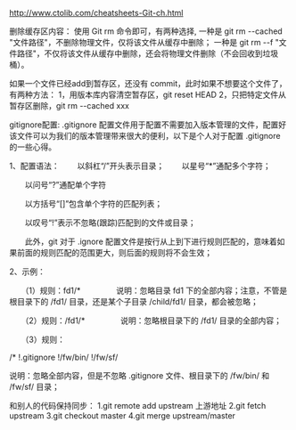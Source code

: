 http://www.ctolib.com/cheatsheets-Git-ch.html

删除缓存区内容：
使用 Git rm 命令即可，有两种选择,
一种是 git rm --cached "文件路径"，不删除物理文件，仅将该文件从缓存中删除；
一种是 git rm --f "文件路径"，不仅将该文件从缓存中删除，还会将物理文件删除（不会回收到垃圾桶）。

如果一个文件已经add到暂存区，还没有 commit，此时如果不想要这个文件了，有两种方法：
1，用版本库内容清空暂存区，git reset HEAD
2，只把特定文件从暂存区删除，git rm --cached xxx



gitignore配置:
.gitignore 配置文件用于配置不需要加入版本管理的文件，配置好该文件可以为我们的版本管理带来很大的便利，以下是个人对于配置 .gitignore 的一些心得。

1、配置语法：
　　以斜杠“/”开头表示目录；
　　以星号“*”通配多个字符；

　　以问号“?”通配单个字符

　　以方括号“[]”包含单个字符的匹配列表；

　　以叹号“!”表示不忽略(跟踪)匹配到的文件或目录；

　　此外，git 对于 .ignore 配置文件是按行从上到下进行规则匹配的，意味着如果前面的规则匹配的范围更大，则后面的规则将不会生效；

2、示例：

　　（1）规则：fd1/*
　　　　  说明：忽略目录 fd1 下的全部内容；注意，不管是根目录下的 /fd1/ 目录，还是某个子目录 /child/fd1/ 目录，都会被忽略；

　　（2）规则：/fd1/*
　　　　  说明：忽略根目录下的 /fd1/ 目录的全部内容；

　　（3）规则：

/*
!.gitignore
!/fw/bin/
!/fw/sf/

说明：忽略全部内容，但是不忽略 .gitignore 文件、根目录下的 /fw/bin/ 和 /fw/sf/ 目录；

和别人的代码保持同步：
1.git remote add upstream 上游地址
2.git fetch upstream
3.git checkout master
4.git merge upstream/master
